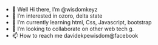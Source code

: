 - 👋 Well Hi there, I’m @wisdomkeyz
- 👀 I’m interested in ozoro, delta state
- 🌱 I’m currently learning html, Css, Javascript, bootstrap
- 💞️ I’m looking to collaborate on other web tech g.
- 📫 How to reach me davidekpewisdom@facebook

<!---
wisdomkeyz/wisdomkeyz is a ✨ special ✨ repository because its `README.md` (this file) appears on your GitHub profile.
You can click the Preview link to take a look at your changes.
--->

